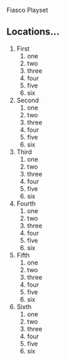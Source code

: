 ﻿Fiasco Playset
## Locations...
1) First
   1) one 
   2) two
   3) three
   4) four
   5) five
   6) six
2) Second
   1) one
   2) two
   3) three
   4) four
   5) five
   6) six  
3) Third
   1) one
   2) two
   3) three
   4) four
   5) five
   6) six
4) Fourth
   1) one
   2) two
   3) three
   4) four
   5) five
   6) six
5) Fifth
   1) one
   2) two
   3) three
   4) four
   5) five
   6) six
6) Sixth
   1) one
   2) two
   3) three
   4) four
   5) five
   6) six
